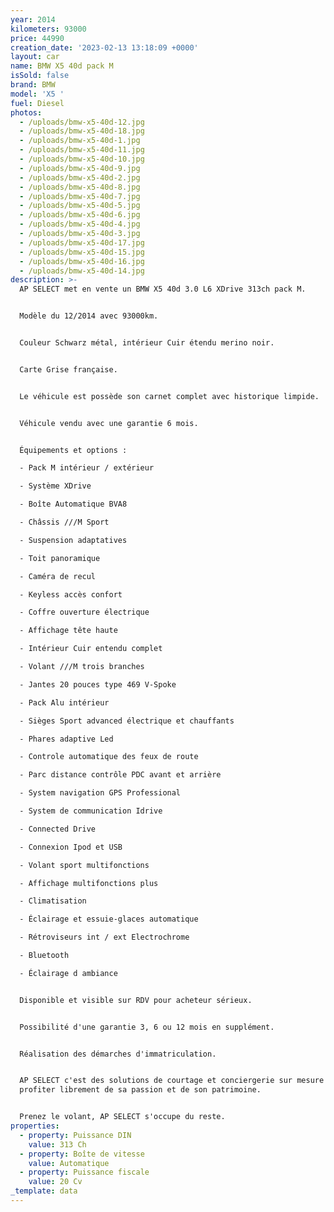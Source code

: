 ```yaml
---
year: 2014
kilometers: 93000
price: 44990
creation_date: '2023-02-13 13:18:09 +0000'
layout: car
name: BMW X5 40d pack M
isSold: false
brand: BMW
model: 'X5 '
fuel: Diesel
photos:
  - /uploads/bmw-x5-40d-12.jpg
  - /uploads/bmw-x5-40d-18.jpg
  - /uploads/bmw-x5-40d-1.jpg
  - /uploads/bmw-x5-40d-11.jpg
  - /uploads/bmw-x5-40d-10.jpg
  - /uploads/bmw-x5-40d-9.jpg
  - /uploads/bmw-x5-40d-2.jpg
  - /uploads/bmw-x5-40d-8.jpg
  - /uploads/bmw-x5-40d-7.jpg
  - /uploads/bmw-x5-40d-5.jpg
  - /uploads/bmw-x5-40d-6.jpg
  - /uploads/bmw-x5-40d-4.jpg
  - /uploads/bmw-x5-40d-3.jpg
  - /uploads/bmw-x5-40d-17.jpg
  - /uploads/bmw-x5-40d-15.jpg
  - /uploads/bmw-x5-40d-16.jpg
  - /uploads/bmw-x5-40d-14.jpg
description: >-
  AP SELECT met en vente un BMW X5 40d 3.0 L6 XDrive 313ch pack M.


  Modèle du 12/2014 avec 93000km.


  Couleur Schwarz métal, intérieur Cuir étendu merino noir.


  Carte Grise française.


  Le véhicule est possède son carnet complet avec historique limpide.


  Véhicule vendu avec une garantie 6 mois.


  Équipements et options :

  - Pack M intérieur / extérieur

  - Système XDrive

  - Boîte Automatique BVA8

  - Châssis ///M Sport

  - Suspension adaptatives

  - Toit panoramique

  - Caméra de recul

  - Keyless accès confort

  - Coffre ouverture électrique

  - Affichage tête haute

  - Intérieur Cuir entendu complet

  - Volant ///M trois branches

  - Jantes 20 pouces type 469 V-Spoke

  - Pack Alu intérieur

  - Sièges Sport advanced électrique et chauffants

  - Phares adaptive Led

  - Controle automatique des feux de route

  - Parc distance contrôle PDC avant et arrière

  - System navigation GPS Professional

  - System de communication Idrive

  - Connected Drive

  - Connexion Ipod et USB

  - Volant sport multifonctions

  - Affichage multifonctions plus

  - Climatisation

  - Éclairage et essuie-glaces automatique

  - Rétroviseurs int / ext Electrochrome

  - Bluetooth

  - Éclairage d ambiance


  Disponible et visible sur RDV pour acheteur sérieux.


  Possibilité d'une garantie 3, 6 ou 12 mois en supplément.


  Réalisation des démarches d'immatriculation.


  AP SELECT c'est des solutions de courtage et conciergerie sur mesure pour
  profiter librement de sa passion et de son patrimoine.


  Prenez le volant, AP SELECT s'occupe du reste.
properties:
  - property: Puissance DIN
    value: 313 Ch
  - property: Boîte de vitesse
    value: Automatique
  - property: Puissance fiscale
    value: 20 Cv
_template: data
---
```


